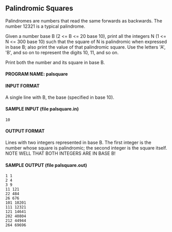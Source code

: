 ## Palindromic Squares

Palindromes are numbers that read the same forwards as backwards. The number 12321 is a typical palindrome.

Given a number base B (2 <= B <= 20 base 10), print all the integers N (1 <= N <= 300 base 10) such that the square of N is palindromic when expressed in base B; also print the value of that palindromic square. Use the letters 'A', 'B', and so on to represent the digits 10, 11, and so on.

Print both the number and its square in base B.

#### PROGRAM NAME: palsquare

#### INPUT FORMAT

A single line with B, the base (specified in base 10).

#### SAMPLE INPUT (file palsquare.in)
```
10
```

#### OUTPUT FORMAT

Lines with two integers represented in base B. The first integer is the number whose square is palindromic; the second integer is the square itself. NOTE WELL THAT BOTH INTEGERS ARE IN BASE B!

#### SAMPLE OUTPUT (file palsquare.out)
```
1 1
2 4
3 9
11 121
22 484
26 676
101 10201
111 12321
121 14641
202 40804
212 44944
264 69696
```
